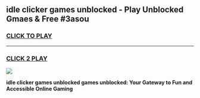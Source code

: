 
## idle clicker games unblocked - Play Unblocked Gmaes & Free #3asou
<h3>
<a href="https://news.freeplayer.one?title=idle_clicker_games_unblocked&ref=24F">CLICK TO PLAY</a></h3>
<hr>

<h3>
<a href="https://news.freeplayer.one?title=idle_clicker_games_unblocked&ref=24F">CLICK 2 PLAY</a>
  
</h3>

<a href="https://news.freeplayer.one?title=idle_clicker_games_unblocked&ref=24F/"><img src="https://clearcache.store/games.png"></a>


**idle clicker games unblocked games unblocked: Your Gateway to Fun and Accessible Online Gaming**

